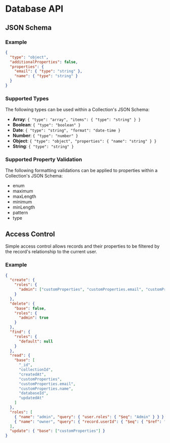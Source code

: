 # Database API

## JSON Schema

### Example

```json
{
  "type": "object",
  "additionalProperties": false,
  "properties": {
    "email": { "type": "string" },
    "name": { "type": "string" }
  }
}
```

### Supported Types

The following types can be used within a Collection's JSON Schema:

- **Array**: `{ "type": "array", "items": { "type": "string" } }`
- **Boolean**: `{ "type": "boolean" }`
- **Date**: `{ "type": "string", "format": "date-time }`
- **Number**: `{ "type": "number" }`
- **Object**: `{ "type": "object", "properties": { "name": "string" } }`
- **String**: `{ "type": "string" }`

### Supported Property Validation

The following formatting validations can be applied to properties within a Collection's
JSON Schema:

- enum
- maximum
- maxLength
- minimum
- minLength
- pattern
- type

## Access Control

Simple access control allows records and their properties to be filtered
by the record's relationship to the current user.

### Example

```json
{
  "create": {
    "roles": {
      "admin": ["customProperties", "customProperties.email", "customProperties.name"]
    }
  },
  "delete": {
    "base": false,
    "roles": {
      "admin": true
    }
  },
  "find": {
    "roles": {
      "default": null
    }
  },
  "read": {
    "base": [
      "_id",
      "collectionId",
      "createdAt",
      "customProperties",
      "customProperties.email",
      "customProperties.name",
      "databaseId",
      "updatedAt"
    ]
  },
  "roles": [
    { "name": "admin", "query": { "user.roles": { "$eq": "Admin" } } },
    { "name": "owner", "query": { "record.userId": { "$eq": { "$ref": "user._id" } } } }
  ],
  "update": { "base": ["customProperties"] }
}
```
